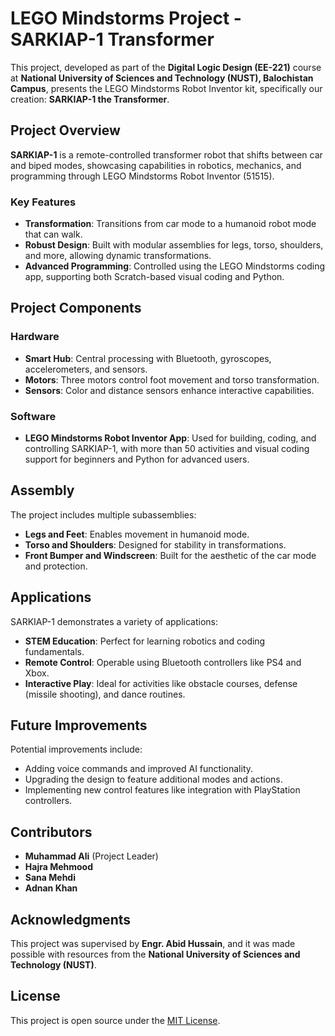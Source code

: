# LEGO Mindstorms Project - SARKIAP-1 Transformer

This project, developed as part of the **Digital Logic Design (EE-221)** course at **National University of Sciences and Technology (NUST), Balochistan Campus**, presents the LEGO Mindstorms Robot Inventor kit, specifically our creation: **SARKIAP-1 the Transformer**. 

## Project Overview

**SARKIAP-1** is a remote-controlled transformer robot that shifts between car and biped modes, showcasing capabilities in robotics, mechanics, and programming through LEGO Mindstorms Robot Inventor (51515).

### Key Features

- **Transformation**: Transitions from car mode to a humanoid robot mode that can walk.
- **Robust Design**: Built with modular assemblies for legs, torso, shoulders, and more, allowing dynamic transformations.
- **Advanced Programming**: Controlled using the LEGO Mindstorms coding app, supporting both Scratch-based visual coding and Python.

## Project Components

### Hardware
- **Smart Hub**: Central processing with Bluetooth, gyroscopes, accelerometers, and sensors.
- **Motors**: Three motors control foot movement and torso transformation.
- **Sensors**: Color and distance sensors enhance interactive capabilities.

### Software
- **LEGO Mindstorms Robot Inventor App**: Used for building, coding, and controlling SARKIAP-1, with more than 50 activities and visual coding support for beginners and Python for advanced users.

## Assembly

The project includes multiple subassemblies:
- **Legs and Feet**: Enables movement in humanoid mode.
- **Torso and Shoulders**: Designed for stability in transformations.
- **Front Bumper and Windscreen**: Built for the aesthetic of the car mode and protection.

## Applications

SARKIAP-1 demonstrates a variety of applications:
- **STEM Education**: Perfect for learning robotics and coding fundamentals.
- **Remote Control**: Operable using Bluetooth controllers like PS4 and Xbox.
- **Interactive Play**: Ideal for activities like obstacle courses, defense (missile shooting), and dance routines.

## Future Improvements

Potential improvements include:
- Adding voice commands and improved AI functionality.
- Upgrading the design to feature additional modes and actions.
- Implementing new control features like integration with PlayStation controllers.

## Contributors

- **Muhammad Ali** (Project Leader)
- **Hajra Mehmood**
- **Sana Mehdi**
- **Adnan Khan**

## Acknowledgments

This project was supervised by **Engr. Abid Hussain**, and it was made possible with resources from the **National University of Sciences and Technology (NUST)**.

## License

This project is open source under the [MIT License](LICENSE).
